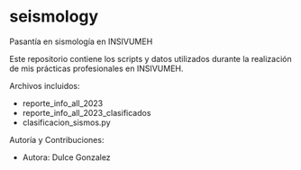 # seismology
Pasantía en sismología en INSIVUMEH

Este repositorio contiene los scripts y datos utilizados durante la realización de mis prácticas profesionales en INSIVUMEH. 

Archivos incluidos: 
- reporte_info_all_2023
- reporte_info_all_2023_clasificados
- clasificacion_sismos.py

Autoría y Contribuciones:
- Autora: Dulce Gonzalez 
